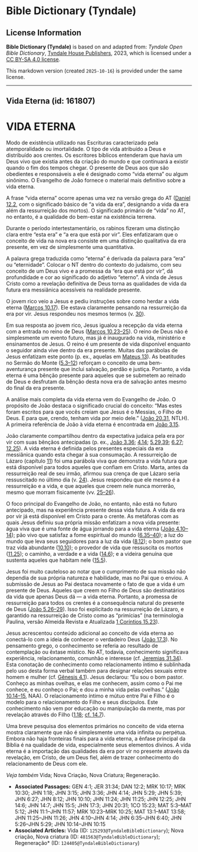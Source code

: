 # Bible Dictionary (Tyndale)

## License Information

**Bible Dictionary (Tyndale)** is based on and adapted from: _Tyndale Open Bible Dictionary_, [Tyndale House Publishers](https://tyndaleopenresources.com/), 2023, which is licensed under a [CC BY-SA 4.0 license](https://creativecommons.org/licenses/by-sa/4.0/legalcode.en).

This markdown version (created `2025-10-16`) is provided under the same license.



--------------------------------

## Vida Eterna (id: 161807)

VIDA ETERNA
===========

Modo de existência utilizado nas Escrituras caracterizado pela atemporalidade ou imortalidade. O tipo de vida atribuído a Deus e distribuído aos crentes. Os escritores bíblicos entenderam que havia um Deus vivo que existia antes da criação do mundo e que continuará a existir quando o fim dos tempos chegar. O presente de Deus aos que são obedientes e responsáveis a ele é designado como “vida eterna” ou algum sinônimo. O Evangelho de João fornece o material mais definitivo sobre a vida eterna.

A frase “vida eterna” ocorre apenas uma vez na versão grega do AT ([Daniel 12\.2](https://ref.ly/Dan12:2), com o significado básico de “a vida da era”, designando a vida da era além da ressurreição dos mortos). O significado primário de “vida” no AT, no entanto, é a qualidade do bem\-estar na existência terrena.

Durante o período intertestamentário, os rabinos fizeram uma distinção clara entre “esta era” e “a era que está por vir”. Eles enfatizaram que o conceito de vida na nova era consiste em uma distinção qualitativa da era presente, em vez de simplesmente uma quantitativa.

A palavra grega traduzida como “eterna” é derivada da palavra para “era” ou “eternidade”. Colocar o NT dentro do contexto do judaísmo, com seu conceito de um Deus vivo e a promessa da “era que está por vir”, dá profundidade e cor ao significado do adjetivo “eterno”. A vinda de Jesus Cristo como a revelação definitiva de Deus torna as qualidades de vida da futura era messiânica acessíveis na realidade presente.

O jovem rico veio a Jesus e pediu instruções sobre como herdar a vida eterna ([Marcos 10\.17](https://ref.ly/Mark10:17)). Ele estava claramente pensando na ressurreição da era por vir. Jesus respondeu nos mesmos termos (v. [30](https://ref.ly/Mark10:30)).

Em sua resposta ao jovem rico, Jesus igualou a recepção da vida eterna com a entrada no reino de Deus ([Marcos 10\.23–25](https://ref.ly/Mark10:23-Mark10:25)). O reino de Deus não é simplesmente um evento futuro, mas já é inaugurado na vida, ministério e ensinamentos de Jesus. O reino é um presente de vida disponível enquanto o seguidor ainda vive dentro da era presente. Muitas das parábolas de Jesus enfatizam este ponto (p. ex., aquelas em [Mateus 13](https://ref.ly/Matt13:1-Matt13:58)). As beatitudes no Sermão do Monte ([5\.3–12](https://ref.ly/Matt5:3-Matt5:12)) reforçam o conceito de uma bem\-aventurança presente que inclui salvação, perdão e justiça. Portanto, a vida eterna é uma bênção presente para aqueles que se submetem ao reinado de Deus e desfrutam da bênção desta nova era de salvação antes mesmo do final da era presente.

A análise mais completa da vida eterna vem do Evangelho de João. O propósito de João destaca o significado crucial do conceito: “Mas estes foram escritos para que vocês creiam que Jesus é o Messias, o Filho de Deus. E para que, crendo, tenham vida por meio dele.” ([João 20\.31](https://ref.ly/John20:31), NTLH). A primeira referência de João à vida eterna é encontrada em [João 3\.15](https://ref.ly/John3:15).

João claramente compartilhou dentro da expectativa judaica pela era por vir com suas bênçãos antecipadas (p. ex., [João 3\.36](https://ref.ly/John3:36); [4\.14](https://ref.ly/John4:14); [5\.29,39](https://ref.ly/John5:29); [6\.27](https://ref.ly/John6:27); [12\.25](https://ref.ly/John12:25)). A vida eterna é definida pelos presentes especiais da era messiânica quando esta chegar à sua consumação. A ressurreição de Lázaro (capítulo [11](https://ref.ly/John11:1-John11:57)) foi uma parábola viva que demonstra a vida futura que está disponível para todos aqueles que confiam em Cristo. Marta, antes da ressurreição real de seu irmão, afirmou sua crença de que Lázaro seria ressuscitado no último dia (v. [24](https://ref.ly/John11:24)). Jesus respondeu que ele mesmo é a ressurreição e a vida, e que aqueles que creem nele nunca morrerão, mesmo que morram fisicamente (vv. [25–26](https://ref.ly/John11:25-John11:26)).

O foco principal do Evangelho de João, no entanto, não está no futuro antecipado, mas na experiência presente dessa vida futura. A vida da era por vir já está disponível em Cristo para o crente. As metáforas com as quais Jesus definiu sua própria missão enfatizam a nova vida presente: água viva que é uma fonte de água jorrando para a vida eterna ([João 4\.10–14](https://ref.ly/John4:10-John4:14)); pão vivo que satisfaz a fome espiritual do mundo ([6\.35–40](https://ref.ly/John6:35-John6:40)); a luz do mundo que leva seus seguidores para a luz da vida ([8\.12](https://ref.ly/John8:12)); o bom pastor que traz vida abundante ([10\.10](https://ref.ly/John10:10)); o provedor de vida que ressuscita os mortos ([11\.25](https://ref.ly/John11:25)); o caminho, a verdade e a vida ([14\.6](https://ref.ly/John14:6)); e a videira genuína que sustenta aqueles que habitam nele ([15\.5](https://ref.ly/John15:5)).

Jesus foi muito cauteloso ao notar que o cumprimento de sua missão não dependia de sua própria natureza e habilidade, mas no Pai que o enviou. A submissão de Jesus ao Pai destaca novamente o fato de que a vida é um presente de Deus. Aqueles que creem no Filho de Deus são destinatários da vida que apenas Deus dá — a vida eterna. Portanto, a promessa de ressurreição para todos os crentes é a consequência natural do presente de Deus ([João 5\.26–29](https://ref.ly/John5:26-John5:29)). Isso foi explicitado na ressurreição de Lázaro, e garantido na ressurreição de Cristo como as “primícias” (na terminologia Paulina, versão Almeida Revista e Atualizada [1 Coríntios 15\.23](https://ref.ly/1Cor15:23)).

Jesus acrescentou conteúdo adicional ao conceito de vida eterna ao conectá\-lo com a ideia de conhecer o verdadeiro Deus ([João 17\.3](https://ref.ly/John17:3)). No pensamento grego, o conhecimento se referia ao resultado de contemplação ou êxtase místico. No AT, todavia, conhecimento significava experiência, relacionamento, comunhão e interesse (cf. [Jeremias 31\.34](https://ref.ly/Jer31:34)). Esta conotação de conhecimento como relacionamento íntimo é sublinhada pelo uso desta forma verbal também para designar relações sexuais entre homem e mulher (cf. [Gênesis 4\.1](https://ref.ly/Gen4:1)). Jesus declarou: “Eu sou o bom pastor. Conheço as minhas ovelhas, e elas me conhecem, assim como o Pai me conhece, e eu conheço o Pai; e dou a minha vida pelas ovelhas.” ([João 10\.14–15](https://ref.ly/John10:14-John10:15), NAA). O relacionamento íntimo e mútuo entre Pai e Filho é o modelo para o relacionamento do Filho e seus discípulos. Este conhecimento não vem por educação ou manipulação da mente, mas por revelação através do Filho ([1\.18](https://ref.ly/John1:18); [cf. 14\.7](https://ref.ly/John14:7)).

Uma breve pesquisa dos elementos primários no conceito de vida eterna mostra claramente que não é simplesmente uma vida infinita ou perpétua. Embora não haja fronteiras finais para a vida eterna, a ênfase principal da Bíblia é na qualidade de vida, especialmente seus elementos divinos. A vida eterna é a importação das qualidades da era por vir no presente através da revelação, em Cristo, de um Deus fiel, além de trazer conhecimento do relacionamento de Deus com ele.

*Veja também* Vida; Nova Criação, Nova Criatura; Regeneração.

* **Associated Passages:** GEN 4:1; JER 31:34; DAN 12:2; MRK 10:17; MRK 10:30; JHN 1:18; JHN 3:15; JHN 3:36; JHN 4:14; JHN 5:29; JHN 5:39; JHN 6:27; JHN 8:12; JHN 10:10; JHN 11:24; JHN 11:25; JHN 12:25; JHN 14:6; JHN 14:7; JHN 15:5; JHN 17:3; JHN 20:31; 1CO 15:23; MAT 5:3–MAT 5:12; JHN 11:1–JHN 11:57; MRK 10:23–MRK 10:25; MAT 13:1–MAT 13:58; JHN 11:25–JHN 11:26; JHN 4:10–JHN 4:14; JHN 6:35–JHN 6:40; JHN 5:26–JHN 5:29; JHN 10:14–JHN 10:15
* **Associated Articles:** Vida (ID: `125293@TyndaleBibleDictionary`); Nova criação, Nova criatura (ID: `481563@TyndaleBibleDictionary`); Regeneração* (ID: `124405@TyndaleBibleDictionary`)

